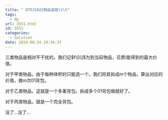 ```yaml
---
title: " DTOJ1022物品选取\t\t"
tags:
  - dp
url: 3551.html
id: 3551
categories:
  - Solution
date: 2018-08-24 20:36:37
---
```


三类物品是相对不干扰的。我们记$f\[i\]$为到当前物品，花费$i$能得到的最大价值。

对于甲类物品，由于每种体积的只能选一个，我们将其拆成$m$个物品，算出对应的价值，做$m$次01背包。

对于乙类物品，这就是一个多重背包。拆成多个01背包做就好了。

对于丙类物品，就是一个完全背包。

没了...没了...